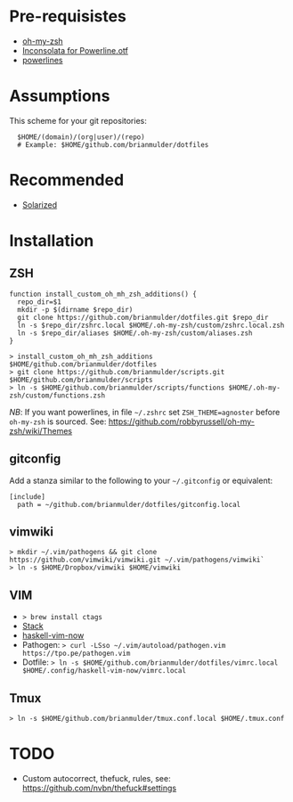 # Pre-requisistes

* [oh-my-zsh](https://github.com/robbyrussell/oh-my-zsh)
* [Inconsolata for Powerline.otf](https://github.com/powerline/fonts/blob/master/Inconsolata/Inconsolata%20for%20Powerline.otf)
* [powerlines](http://powerline.readthedocs.io/en/master/installation.html)

# Assumptions

This scheme for your git repositories:
```
  $HOME/(domain)/(org|user)/(repo)
  # Example: $HOME/github.com/brianmulder/dotfiles
```

# Recommended

* [Solarized](http://ethanschoonover.com/solarized)

# Installation

## ZSH

```
function install_custom_oh_mh_zsh_additions() {
  repo_dir=$1
  mkdir -p $(dirname $repo_dir)
  git clone https://github.com/brianmulder/dotfiles.git $repo_dir
  ln -s $repo_dir/zshrc.local $HOME/.oh-my-zsh/custom/zshrc.local.zsh
  ln -s $repo_dir/aliases $HOME/.oh-my-zsh/custom/aliases.zsh
}

> install_custom_oh_mh_zsh_additions $HOME/github.com/brianmulder/dotfiles
> git clone https://github.com/brianmulder/scripts.git $HOME/github.com/brianmulder/scripts
> ln -s $HOME/github.com/brianmulder/scripts/functions $HOME/.oh-my-zsh/custom/functions.zsh
```

*NB*: If you want powerlines, in file `~/.zshrc` set `ZSH_THEME=agnoster` before `oh-my-zsh` is sourced.
See: https://github.com/robbyrussell/oh-my-zsh/wiki/Themes

## gitconfig

Add a stanza similar to the following to your `~/.gitconfig` or equivalent:

```
[include]
  path = ~/github.com/brianmulder/dotfiles/gitconfig.local
```

## vimwiki

```
> mkdir ~/.vim/pathogens && git clone https://github.com/vimwiki/vimwiki.git ~/.vim/pathogens/vimwiki`
> ln -s $HOME/Dropbox/vimwiki $HOME/vimwiki
```

## VIM

* `> brew install ctags`
* [Stack](http://docs.haskellstack.org/en/stable/README/#how-to-install)
* [haskell-vim-now](https://github.com/begriffs/haskell-vim-now)
* Pathogen: `> curl -LSso ~/.vim/autoload/pathogen.vim https://tpo.pe/pathogen.vim`
* Dotfile: `> ln -s $HOME/github.com/brianmulder/dotfiles/vimrc.local $HOME/.config/haskell-vim-now/vimrc.local`

## Tmux

```
> ln -s $HOME/github.com/brianmulder/tmux.conf.local $HOME/.tmux.conf
```

# TODO

- Custom autocorrect, thefuck, rules, see: https://github.com/nvbn/thefuck#settings

